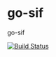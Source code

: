 # go-sif
go-sif


[![Build Status](https://travis-ci.org/chentex/go-sif.svg)](https://travis-ci.org/chentex/go-sif)